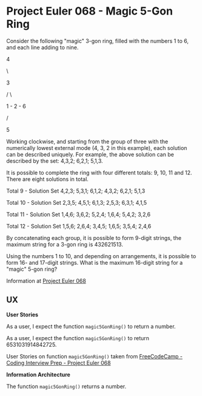 # Project Euler 068 - Magic 5-Gon Ring

Consider the following &quot;magic&quot; 3-gon ring, filled with the numbers 1 to 6, and each line adding to nine.

 4

  \

  3

  /  \

 1 -   2   - 6

 /

 5

Working clockwise, and starting from the group of three with the numerically lowest external mode (4, 3, 2 in this example), each solution can be described uniquely.  For example, the above solution can be described by the set: 4,3,2; 6,2,1; 5,1,3.

It is possible to complete the ring with four different totals: 9, 10, 11 and 12.  There are eight solutions in total.

Total 9  - Solution Set 4,2,3; 5,3,1; 6,1,2; 4,3,2; 6,2,1; 5,1,3

Total 10 - Solution Set 2,3,5; 4,5,1; 6,1,3; 2,5,3; 6,3,1; 4,1,5

Total 11 - Solution Set 1,4,6; 3,6,2; 5,2,4; 1,6,4; 5,4,2; 3,2,6

Total 12 - Solution Set 1,5,6; 2,6,4; 3,4,5; 1,6,5; 3,5,4; 2,4,6

By concatenating each group, it is possible to form 9-digit strings, the maximum string for a 3-gon ring is 432621513.

Using the numbers 1 to 10, and depending on arrangements, it is possible to form 16- and 17-digit strings.  What is the maximum 16-digit string for a &quot;magic&quot; 5-gon ring?

Information at [Project Euler 068](https://projecteuler.net/problem=68)

## UX

**User Stories**

As a user, I expect the function `magic5GonRing()` to return a number.

As a user, I expect the function `magic5GonRing()` to return 6531031914842725.

User Stories on function `magic5GonRing()` taken from [FreeCodeCamp - Coding Interview Prep - Project Euler 068](https://www.freecodecamp.org/learn/coding-interview-prep/project-euler/problem-68-magic-5-gon-ring)

**Information Architecture**

The function `magic5GonRing()` returns a number.

